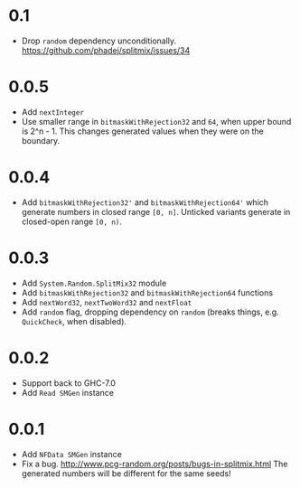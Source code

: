 # 0.1

- Drop `random` dependency unconditionally.
  https://github.com/phadej/splitmix/issues/34

# 0.0.5

- Add `nextInteger`
- Use smaller range in `bitmaskWithRejection32` and `64`,
  when upper bound is 2^n - 1.
  This changes generated values when they were on the boundary.

# 0.0.4

- Add `bitmaskWithRejection32'` and `bitmaskWithRejection64'`
  which generate numbers in closed range `[0, n]`.
  Unticked variants generate in closed-open range `[0, n)`.

# 0.0.3

- Add `System.Random.SplitMix32` module
- Add `bitmaskWithRejection32` and `bitmaskWithRejection64` functions
- Add `nextWord32`, `nextTwoWord32` and `nextFloat`
- Add `random` flag, dropping dependency on `random`
  (breaks things, e.g. `QuickCheck`, when disabled).

# 0.0.2

- Support back to GHC-7.0
- Add `Read SMGen` instance

# 0.0.1

- Add `NFData SMGen` instance
- Fix a bug. http://www.pcg-random.org/posts/bugs-in-splitmix.html
  The generated numbers will be different for the same seeds!
